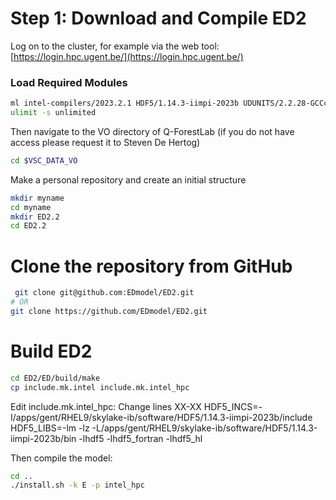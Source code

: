 # Step 1: Download and Compile ED2

Log on to the cluster, for example via the web tool:  
[https://login.hpc.ugent.be/](https://login.hpc.ugent.be/)

### Load Required Modules

```bash
ml intel-compilers/2023.2.1 HDF5/1.14.3-iimpi-2023b UDUNITS/2.2.28-GCCcore-13.2.0
ulimit -s unlimited
```

Then navigate to the VO directory of Q-ForestLab (if you do not have access please request it to Steven De Hertog)
```bash
cd $VSC_DATA_VO
```
Make a personal repository and create an initial structure
```bash
mkdir myname
cd myname
mkdir ED2.2
cd ED2.2
```
# Clone the repository from GitHub
```bash
 git clone git@github.com:EDmodel/ED2.git
# OR
git clone https://github.com/EDmodel/ED2.git
```
# Build ED2
```bash
cd ED2/ED/build/make
cp include.mk.intel include.mk.intel_hpc
```
Edit include.mk.intel_hpc:
Change lines XX-XX
HDF5_INCS=-I/apps/gent/RHEL9/skylake-ib/software/HDF5/1.14.3-iimpi-2023b/include
HDF5_LIBS=-lm -lz -L/apps/gent/RHEL9/skylake-ib/software/HDF5/1.14.3-iimpi-2023b/bin -lhdf5 -lhdf5_fortran -lhdf5_hl

Then compile the model:
```bash
cd ..
./install.sh -k E -p intel_hpc
```

